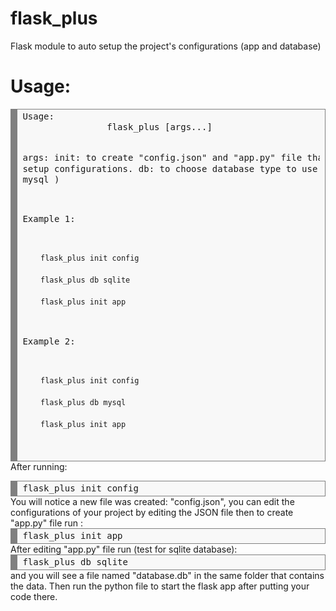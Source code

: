 # flask_plus
Flask module to auto setup the project's configurations (app and database)
# Usage:
<div style="background: #f8f8f8; overflow:auto;width:auto;border:solid gray;border-width:.1em .1em .1em .8em;padding:.2em .6em;"><pre style="margin: 0; line-height: 125%">
Usage:
                flask_plus [args...]

args:
                init: to create "config.json" and "app.py" file that contains setup configurations.
                db: to choose database type to use ( sqlite or mysql )

Example 1:

        flask_plus init config
		
		flask_plus db sqlite

        flask_plus init app


Example 2:

        flask_plus init config
		
		flask_plus db mysql

        flask_plus init app

</pre></div>
After running:
<div style="background: #f8f8f8; overflow:auto;width:auto;border:solid gray;border-width:.1em .1em .1em .8em;padding:.2em .6em;"><pre style="margin: 0; line-height: 125%">flask_plus init config</pre></div>
You will notice a new file was created: "config.json", you can edit the configurations of your project by editing the JSON file then to create "app.py" file run :
<div style="background: #f8f8f8; overflow:auto;width:auto;border:solid gray;border-width:.1em .1em .1em .8em;padding:.2em .6em;"><pre style="margin: 0; line-height: 125%">flask_plus init app</pre></div>
After editing "app.py" file run (test for sqlite database):
<div style="background: #f8f8f8; overflow:auto;width:auto;border:solid gray;border-width:.1em .1em .1em .8em;padding:.2em .6em;"><pre style="margin: 0; line-height: 125%">flask_plus db sqlite</pre></div>
and you will see a file named "database.db" in the same folder that contains the data. Then run the python file to start the flask app after putting your code there.
